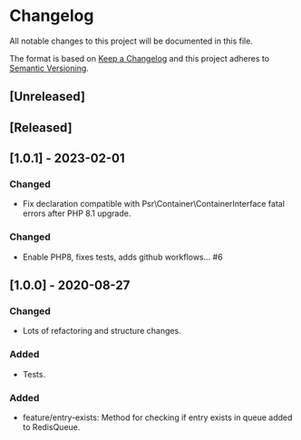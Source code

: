 # Changelog

All notable changes to this project will be documented in this file.

The format is based on [Keep a Changelog][keepachangelog] and this project adheres to [Semantic Versioning][semver].

## [Unreleased]

## [Released]

## [1.0.1] - 2023-02-01

### Changed
- Fix declaration compatible with Psr\Container\ContainerInterface fatal errors after PHP 8.1 upgrade.

### Changed

- Enable PHP8, fixes tests, adds github workflows... #6

## [1.0.0] - 2020-08-27

### Changed

- Lots of refactoring and structure changes.

### Added

- Tests.

### Added

- feature/entry-exists: Method for checking if entry exists in queue added to RedisQueue.

[keepachangelog]: http://keepachangelog.com/en/1.0.0/
[semver]: http://semver.org/spec/v2.0.0.html
